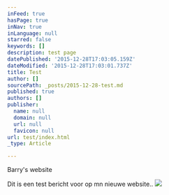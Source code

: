 ```yaml
---
inFeed: true
hasPage: true
inNav: true
inLanguage: null
starred: false
keywords: []
description: test page
datePublished: '2015-12-28T17:03:05.159Z'
dateModified: '2015-12-28T17:03:01.737Z'
title: Test
author: []
sourcePath: _posts/2015-12-28-test.md
published: true
authors: []
publisher:
  name: null
  domain: null
  url: null
  favicon: null
url: test/index.html
_type: Article

---
```

Barry's website

Dit is een test bericht voor op mn nieuwe website..
![](https://the-grid-user-content.s3-us-west-2.amazonaws.com/e37e939f-9771-4e69-b9e9-b8b8aa8135df.jpg)